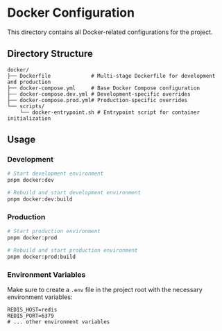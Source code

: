 # Docker Configuration

This directory contains all Docker-related configurations for the project.

## Directory Structure

```
docker/
├── Dockerfile             # Multi-stage Dockerfile for development and production
├── docker-compose.yml     # Base Docker Compose configuration
├── docker-compose.dev.yml # Development-specific overrides
├── docker-compose.prod.yml# Production-specific overrides
└── scripts/
    └── docker-entrypoint.sh # Entrypoint script for container initialization
```

## Usage

### Development

```bash
# Start development environment
pnpm docker:dev

# Rebuild and start development environment
pnpm docker:dev:build
```

### Production

```bash
# Start production environment
pnpm docker:prod

# Rebuild and start production environment
pnpm docker:prod:build
```

### Environment Variables

Make sure to create a `.env` file in the project root with the necessary environment variables:

```env
REDIS_HOST=redis
REDIS_PORT=6379
# ... other environment variables
```